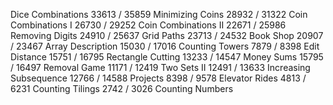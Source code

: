 Dice Combinations
33613 / 35859
Minimizing Coins
28932 / 31322
Coin Combinations I
26730 / 29252
Coin Combinations II
22671 / 25986
Removing Digits
24910 / 25637
Grid Paths
23713 / 24532
Book Shop
20907 / 23467
Array Description
15030 / 17016
Counting Towers
7879 / 8398
Edit Distance
15751 / 16795
Rectangle Cutting
13233 / 14547
Money Sums
15795 / 16497
Removal Game
11171 / 12419
Two Sets II
12491 / 13633
Increasing Subsequence
12766 / 14588
Projects
8398 / 9578
Elevator Rides
4813 / 6231
Counting Tilings
2742 / 3026
Counting Numbers
